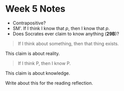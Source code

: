# Week 5 Notes
- Contrapositive?
- SM'. If I think I know that *p*, then I know that *p*.
- Does Socrates ever claim to know anything (**29B**)?

> If I think about something, then that thing exists.

This claim is about reality.

> If I think P, then I know P.

This claim is about knowledge.

Write about this for the reading reflection.